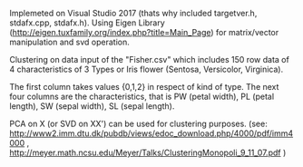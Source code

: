 
Implemeted on Visual Studio 2017 (thats why included targetver.h, stdafx.cpp, stdafx.h). Using Eigen Library (http://eigen.tuxfamily.org/index.php?title=Main_Page) for matrix/vector manipulation and svd operation.

Clustering on data input of the "Fisher.csv" which includes 150 row data of 4 characteristics of 3 Types or Iris flower (Sentosa, Versicolor, Virginica).

The first column takes values {0,1,2} in respect of kind of type. The next four columns are the characteristics, that is PW (petal width), PL (petal length), SW (sepal width), SL (sepal length).

PCA on X (or SVD on XX') can be used for clustering purposes. (see: http://www2.imm.dtu.dk/pubdb/views/edoc_download.php/4000/pdf/imm4000 , http://meyer.math.ncsu.edu/Meyer/Talks/ClusteringMonopoli_9_11_07.pdf )
